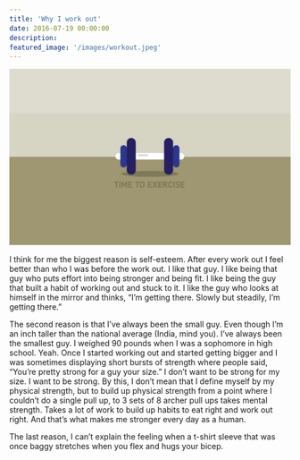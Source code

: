 ```yaml
---
title: 'Why I work out'
date: 2016-07-19 00:00:00
description:
featured_image: '/images/workout.jpeg'
---
```

![](/images/workout.jpeg)

I think for me the biggest reason is self-esteem. After every work out I feel better than who I was before the work out. I like that guy. I like being that guy who puts effort into being stronger and being fit. I like being the guy that built a habit of working out and stuck to it. I like the guy who looks at himself in the mirror and thinks, “I’m getting there. Slowly but steadily, I’m getting there.”

The second reason is that I’ve always been the small guy. Even though I’m an inch taller than the national average (India, mind you). I’ve always been the smallest guy. I weighed 90 pounds when I was a sophomore in high school. Yeah. Once I started working out and started getting bigger and I was sometimes displaying short bursts of strength where people said, “You’re pretty strong for a guy your size.” I don’t want to be strong for my size. I want to be strong. By this, I don’t mean that I define myself by my physical strength, but to build up physical strength from a point where I couldn’t do a single pull up, to 3 sets of 8 archer pull ups takes mental strength. Takes a lot of work to build up habits to eat right and work out right. And that’s what makes me stronger every day as a human.

The last reason, I can’t explain the feeling when a t-shirt sleeve that was once baggy stretches when you flex and hugs your bicep.
